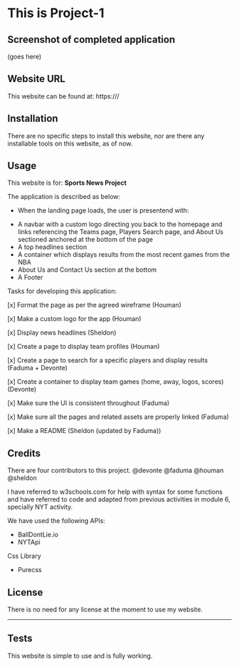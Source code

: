 # This is Project-1

## Screenshot of completed application
(goes here)

## Website URL

This website can be found at: https:///


## Installation

There are no specific steps to install this website, nor are there any installable tools on this website, as of now.


## Usage 

This website is for: **Sports News Project**

The application is described as below:

* When the landing page loads, the user is presentend with:
- A navbar with a custom logo directing you back to the homepage and links referencing the Teams page, Players Search page, and About Us sectioned anchored at the bottom of the page
- A top headlines section
- A container which displays results from the most recent games from the NBA
- About Us and Contact Us section at the bottom
- A Footer


Tasks for developing this application:

[x] Format the page as per the agreed wireframe (Houman)

[x] Make a custom logo for the app (Houman)

[x] Display news headlines (Sheldon)

[x] Create a page to display team profiles (Houman)

[x] Create a page to search for a specific players and display results (Faduma + Devonte)

[x] Create a container to display team games (home, away, logos, scores) (Devonte)

[x] Make sure the UI is consistent throughout (Faduma)

[x] Make sure all the pages and related assets are properly linked (Faduma)

[x] Make a README (Sheldon (updated by Faduma))

## Credits

There are four contributors to this project. @devonte @faduma @houman @sheldon

I have referred to w3schools.com for help with syntax for some functions and have referred to code and adapted from previous activities in module 6, specially NYT activity.

We have used the following APIs:
- BallDontLie.io
- NYTApi


Css Library
- Purecss


## License

There is no need for any license at the moment to use my website.

---


## Tests

This website is simple to use and is fully working.

